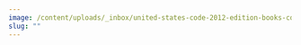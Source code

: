 ```yaml
---
image: /content/uploads/_inbox/united-states-code-2012-edition-books-coolcaesar-cc-by-4.jpg
slug: ""
---
```

